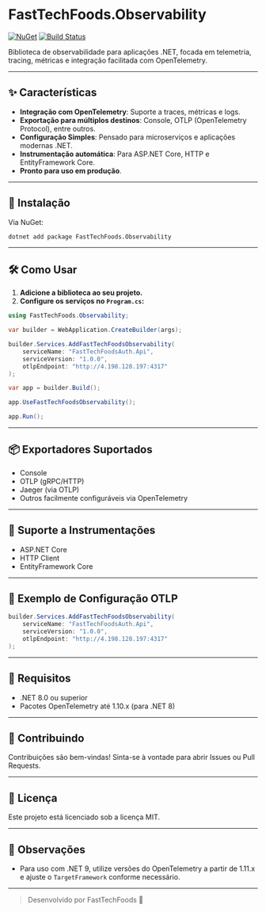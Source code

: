 ﻿# FastTechFoods.Observability

[![NuGet](https://img.shields.io/nuget/v/FastTechFoods.Observability.svg)](https://www.nuget.org/packages/FastTechFoods.Observability/)
[![Build Status](https://github.com/seu-usuario/seu-repositorio/actions/workflows/publish-nuget.yml/badge.svg)](https://github.com/seu-usuario/seu-repositorio/actions)

Biblioteca de observabilidade para aplicações .NET, focada em telemetria, tracing, métricas e integração facilitada com OpenTelemetry.

---

## ✨ Características

- **Integração com OpenTelemetry**: Suporte a traces, métricas e logs.
- **Exportação para múltiplos destinos**: Console, OTLP (OpenTelemetry Protocol), entre outros.
- **Configuração Simples**: Pensado para microserviços e aplicações modernas .NET.
- **Instrumentação automática**: Para ASP.NET Core, HTTP e EntityFramework Core.
- **Pronto para uso em produção**.

---

## 🚀 Instalação

Via NuGet:

```bash
dotnet add package FastTechFoods.Observability
```

---

## 🛠️ Como Usar

1. **Adicione a biblioteca ao seu projeto.**
2. **Configure os serviços no `Program.cs`:**

```csharp
using FastTechFoods.Observability;

var builder = WebApplication.CreateBuilder(args);

builder.Services.AddFastTechFoodsObservability(
    serviceName: "FastTechFoodsAuth.Api",
    serviceVersion: "1.0.0",
    otlpEndpoint: "http://4.198.128.197:4317"
);

var app = builder.Build();

app.UseFastTechFoodsObservability();

app.Run();
```

---

## 📦 Exportadores Suportados

- Console
- OTLP (gRPC/HTTP)
- Jaeger (via OTLP)
- Outros facilmente configuráveis via OpenTelemetry

---

## 🎯 Suporte a Instrumentações

- ASP.NET Core
- HTTP Client
- EntityFramework Core

---

## 📝 Exemplo de Configuração OTLP

```csharp
builder.Services.AddFastTechFoodsObservability(
    serviceName: "FastTechFoodsAuth.Api",
    serviceVersion: "1.0.0",
    otlpEndpoint: "http://4.198.128.197:4317"
);
```

---

## 🧩 Requisitos

- .NET 8.0 ou superior
- Pacotes OpenTelemetry até 1.10.x (para .NET 8)

---

## 🤝 Contribuindo

Contribuições são bem-vindas! Sinta-se à vontade para abrir Issues ou Pull Requests.

---

## 📄 Licença

Este projeto está licenciado sob a licença MIT.

---

## 📢 Observações

- Para uso com .NET 9, utilize versões do OpenTelemetry a partir de 1.11.x e ajuste o `TargetFramework` conforme necessário.

---

> Desenvolvido por FastTechFoods 🥡